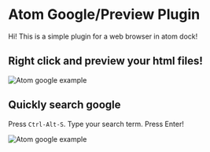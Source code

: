 # Atom Google/Preview Plugin

Hi! This is a simple plugin for a web browser in atom dock! 

## Right click and preview your html files!

![Atom google example](https://raw.githubusercontent.com/sean-codes/atom-google/master/example2.gif?v=3)

## Quickly search google

Press `Ctrl-Alt-S`. Type your search term. Press Enter!

![Atom google example](https://github.com/sean-codes/atom-google/blob/08e8f2286a43e9bef27100825d26aecf003ebd06/example.gif?raw=true)
